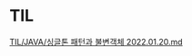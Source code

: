 # TIL
[TIL/JAVA/싱글톤 패턴과 불변객체 2022.01.20.md](https://github.com/So-JunHyeok/TIL/blob/main/JAVA/%EC%8B%B1%EA%B8%80%ED%86%A4%20%ED%8C%A8%ED%84%B4%EA%B3%BC%20%EB%B6%88%EB%B3%80%EA%B0%9D%EC%B2%B4%202022.01.20.md) 
